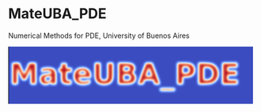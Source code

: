 # MateUBA_PDE
Numerical Methods for PDE, University of Buenos Aires

![MateUBA_calor](mateuba_calor.png)
